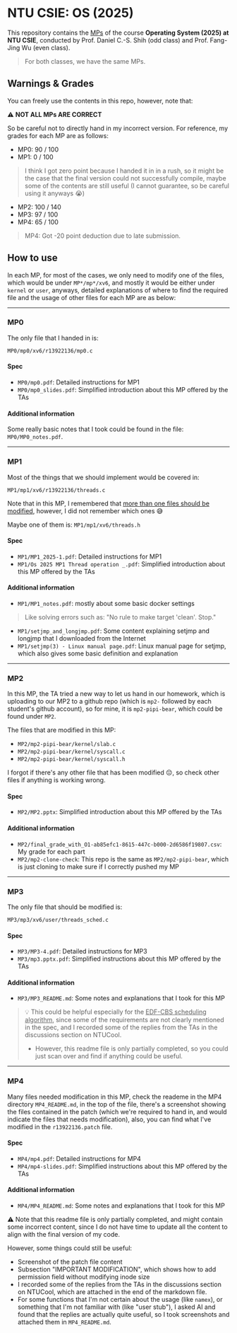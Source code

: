 # NTU CSIE: OS (2025)

This repository contains the <ins>MPs</ins> of the course **Operating System (2025) at NTU CSIE**, conducted by Prof. Daniel C.-S. Shih (odd class) and Prof. Fang-Jing Wu (even class).
> For both classes, we have the same MPs.

## Warnings & Grades

You can freely use the contents in this repo, however, note that:

:warning: **NOT ALL MPs ARE CORRECT**

So be careful not to directly hand in my incorrect version. For reference, my grades for each MP are as follows:

- MP0: 90 / 100
- MP1: 0 / 100
> I think I got zero point because I handed it in in a rush, so it might be the case that the final version could not successfully compile, maybe some of the contents are still useful (I cannot guarantee, so be careful using it anyways :sob:)
- MP2: 100 / 140
- MP3: 97 / 100
- MP4: 65 / 100 
> MP4: Got -20 point deduction due to late submission.

## How to use

In each MP, for most of the cases, we only need to modify one of the files, which would be under `MP*/mp*/xv6`, and mostly it would be either under `kernel` or `user`, anyways, detailed explanations of where to find the required file and the usage of other files for each MP are as below:  

---

### MP0

The only file that I handed in is:

`MP0/mp0/xv6/r13922136/mp0.c`

#### Spec

- `MP0/mp0.pdf`: Detailed instructions for MP1
- `MP0/mp0_slides.pdf`: Simplified introduction about this MP offered by the TAs

#### Additional information

Some really basic notes that I took could be found in the file: `MP0/MP0_notes.pdf`.

---

### MP1

Most of the things that we should implement would be covered in:

`MP1/mp1/xv6/r13922136/threads.c`

Note that in this MP, I remembered that <ins>more than one files should be modified</ins>, however, I did not remember which ones :sweat_smile:

Maybe one of them is: `MP1/mp1/xv6/threads.h`

#### Spec

- `MP1/MP1_2025-1.pdf`: Detailed instructions for MP1
- `MP1/Os 2025 MP1 Thread operation _.pdf`: Simplified introduction about this MP offered by the TAs

#### Additional information

- `MP1/MP1_notes.pdf`: mostly about some basic docker settings
> Like solving errors such as: "No rule to make target 'clean'. Stop."
- `MP1/setjmp_and_longjmp.pdf`: Some content explaining setjmp and longjmp that I downloaded from the Internet
- `MP1/setjmp(3) - Linux manual page.pdf`: Linux manual page for setjmp, which also gives some basic definition and explanation

---

### MP2

In this MP, the TA tried a new way to let us hand in our homework, which is uploading to our MP2 to a github repo (which is `mp2-` followed by each student's github account), so for mine, it is `mp2-pipi-bear`, which could be found under `MP2`.

The files that are modified in this MP:

- `MP2/mp2-pipi-bear/kernel/slab.c`
- `MP2/mp2-pipi-bear/kernel/syscall.c`
- `MP2/mp2-pipi-bear/kernel/syscall.h`

I forgot if there's any other file that has been modified :pensive:, so check other files if anything is working wrong.

#### Spec

- `MP2/MP2.pptx`: Simplified introduction about this MP offered by the TAs

#### Additional information

- `MP2/final_grade_with_O1-ab85efc1-8615-447c-b000-2d6586f19807.csv`: My grade for each part
- `MP2/mp2-clone-check`: This repo is the same as `MP2/mp2-pipi-bear`, which is just cloning to make sure if I correctly pushed my MP

---

### MP3

The only file that should be modified is:

`MP3/mp3/xv6/user/threads_sched.c`

#### Spec

- `MP3/MP3-4.pdf`: Detailed instructions for MP3
- `MP3/mp3.pptx.pdf`: Simplified instructions about this MP offered by the TAs

#### Additional information

- `MP3/MP3_README.md`: Some notes and explanations that I took for this MP
> :bulb: This could be helpful especially for the <ins>EDF-CBS scheduling algorithm</ins>, since some of the requirements are not clearly mentioned in the spec, and I recorded some of the replies from the TAs in the discussions section on NTUCool.
> - However, this readme file is only partially completed, so you could just scan over and find if anything could be useful.

--- 

### MP4

Many files needed modification in this MP, check the reademe in the MP4 directory `MP4_README.md`, in the top of the file, there's a screenshot showing the files contained in the patch (which we're required to hand in, and would indicate the files that needs modification), also, you can find what I've modified in the `r13922136.patch` file.

#### Spec

- `MP4/mp4.pdf`: Detailed instructions for MP4
- `MP4/mp4-slides.pdf`: Simplified instructions about this MP offered by the TAs

#### Additional information

- `MP4/MP4_README.md`: Some notes and explanations that I took for this MP

:warning: Note that this readme file is only partially completed, and might contain some incorrect content, since I do not have time to update all the content to align with the final version of my code.

However, some things could still be useful:
- Screenshot of the patch file content 
- Subsection "IMPORTANT MODIFICATION", which shows how to add permission field without modifying inode size
- I recorded some of the replies from the TAs in the discussions section on NTUCool, which are attached in the end of the markdown file.
- For some functions that I'm not certain about the usage (like `namex`), or something that I'm not familiar with (like "user stub"), I asked AI and found that the replies are actually quite useful, so I took screenshots and attached them in `MP4_README.md`. 